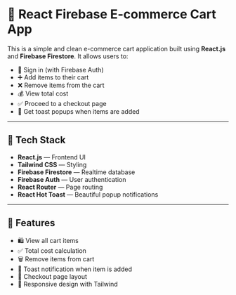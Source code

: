 # 🛒 React Firebase E-commerce Cart App

This is a simple and clean e-commerce cart application built using **React.js** and **Firebase Firestore**. It allows users to:

- 🔐 Sign in (with Firebase Auth)
- ➕ Add items to their cart
- ❌ Remove items from the cart
- 💰 View total cost
- ✅ Proceed to a checkout page
- 🔔 Get toast popups when items are added

---

## 🚀 Tech Stack

- **React.js** — Frontend UI
- **Tailwind CSS** — Styling
- **Firebase Firestore** — Realtime database
- **Firebase Auth** — User authentication
- **React Router** — Page routing
- **React Hot Toast** — Beautiful popup notifications

---

## 📸 Features

- 🛍 View all cart items
- ✅ Total cost calculation
- 🗑 Remove items from cart
- 🔔 Toast notification when item is added
- 🧾 Checkout page layout
- 🎨 Responsive design with Tailwind
